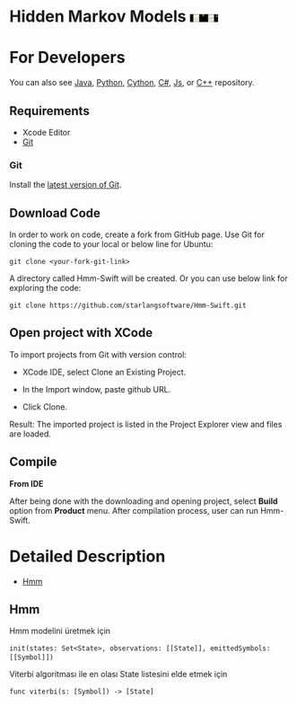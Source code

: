 Hidden Markov Models [<img src="https://github.com/StarlangSoftware/Hmm/blob/master/video1.jpg" width="5%">](https://youtu.be/zHj5mK3jcyk)[<img src="https://github.com/StarlangSoftware/Hmm/blob/master/video2.jpg" width="5%">](https://youtu.be/LM0ld3UKCEs)
============

For Developers
============
You can also see [Java](https://github.com/starlangsoftware/Hmm), [Python](https://github.com/starlangsoftware/Hmm-Py), [Cython](https://github.com/starlangsoftware/Hmm-Cy), [C#](https://github.com/starlangsoftware/Hmm-CS), [Js](https://github.com/starlangsoftware/Hmm-Js), or [C++](https://github.com/starlangsoftware/Hmm-CPP) repository.

## Requirements

* Xcode Editor
* [Git](#git)

### Git

Install the [latest version of Git](https://git-scm.com/book/en/v2/Getting-Started-Installing-Git).

## Download Code

In order to work on code, create a fork from GitHub page. 
Use Git for cloning the code to your local or below line for Ubuntu:

	git clone <your-fork-git-link>

A directory called Hmm-Swift will be created. Or you can use below link for exploring the code:

	git clone https://github.com/starlangsoftware/Hmm-Swift.git

## Open project with XCode

To import projects from Git with version control:

* XCode IDE, select Clone an Existing Project.

* In the Import window, paste github URL.

* Click Clone.

Result: The imported project is listed in the Project Explorer view and files are loaded.


## Compile

**From IDE**

After being done with the downloading and opening project, select **Build** option from **Product** menu. After compilation process, user can run Hmm-Swift.

Detailed Description
============

+ [Hmm](#hmm)

## Hmm

Hmm modelini üretmek için

	init(states: Set<State>, observations: [[State]], emittedSymbols: [[Symbol]])


Viterbi algoritması ile en olası State listesini elde etmek için

	func viterbi(s: [Symbol]) -> [State]
